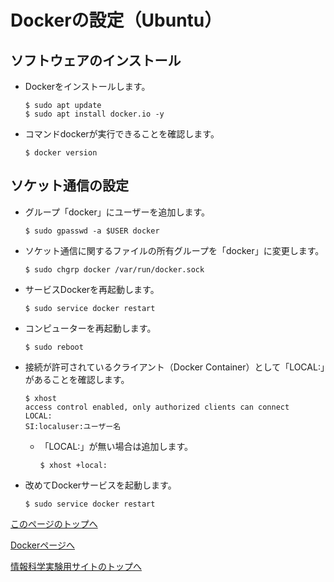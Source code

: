 # Dockerの設定（Ubuntu）

## ソフトウェアのインストール
- Dockerをインストールします。
    ```
    $ sudo apt update
    $ sudo apt install docker.io -y
    ```
- コマンドdockerが実行できることを確認します。
    ```
    $ docker version
    ```

## ソケット通信の設定
- グループ「docker」にユーザーを追加します。
    ```
    $ sudo gpasswd -a $USER docker
    ```
- ソケット通信に関するファイルの所有グループを「docker」に変更します。
    ```
    $ sudo chgrp docker /var/run/docker.sock
    ```
- サービスDockerを再起動します。
    ```
    $ sudo service docker restart
    ```
- コンピューターを再起動します。
    ```
    $ sudo reboot
    ```
- 接続が許可されているクライアント（Docker Container）として「LOCAL:」があることを確認します。
    ```
    $ xhost
    access control enabled, only authorized clients can connect
    LOCAL:
    SI:localuser:ユーザー名
    ```
    - 「LOCAL:」が無い場合は追加します。
        ```
        $ xhost +local:
        ```
- 改めてDockerサービスを起動します。
    ```
    $ sudo service docker restart
    ```

[このページのトップへ](#)

[Dockerページへ](https://stl-apu.github.io/laboratory_experiments/docker)

[情報科学実験用サイトのトップへ](https://stl-apu.github.io/laboratory_experiments/)

